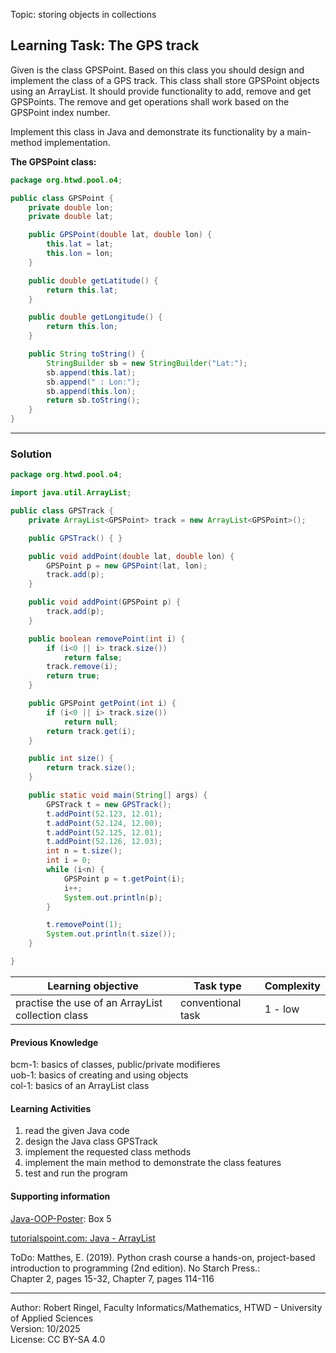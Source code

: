 Topic: storing objects in collections

## Learning Task: The GPS track

Given is the class GPSPoint. Based on this class you should design and implement the class of a GPS track. This class shall store GPSPoint objects using an ArrayList. It should provide functionality to add, remove and get GPSPoints. The remove and get operations shall work based on the GPSPoint index number.

Implement this class in Java and demonstrate its functionality by a main-method implementation.

**The GPSPoint class:**
``` java
package org.htwd.pool.o4;

public class GPSPoint {
    private double lon;
    private double lat;

    public GPSPoint(double lat, double lon) {
        this.lat = lat;
        this.lon = lon;
    }

    public double getLatitude() {
        return this.lat;
    }

    public double getLongitude() {
        return this.lon;
    }

    public String toString() {
        StringBuilder sb = new StringBuilder("Lat:");
        sb.append(this.lat);
        sb.append(" : Lon:");
        sb.append(this.lon);
        return sb.toString();
    }
}
```

---------------------------------------

### Solution

``` java
package org.htwd.pool.o4;

import java.util.ArrayList;

public class GPSTrack {
    private ArrayList<GPSPoint> track = new ArrayList<GPSPoint>();

    public GPSTrack() { }

    public void addPoint(double lat, double lon) {
        GPSPoint p = new GPSPoint(lat, lon);
        track.add(p);
    }

    public void addPoint(GPSPoint p) {
        track.add(p);
    }

    public boolean removePoint(int i) {
        if (i<0 || i> track.size())
            return false;
        track.remove(i);
        return true;
    }

    public GPSPoint getPoint(int i) {
        if (i<0 || i> track.size())
            return null;
        return track.get(i);
    }

    public int size() {
        return track.size();
    }

    public static void main(String[] args) {
        GPSTrack t = new GPSTrack();
        t.addPoint(52.123, 12.01);
        t.addPoint(52.124, 12.00);
        t.addPoint(52.125, 12.01);
        t.addPoint(52.126, 12.03);
        int n = t.size();
        int i = 0;
        while (i<n) {
            GPSPoint p = t.getPoint(i);
            i++;
            System.out.println(p);
        }

        t.removePoint(1);
        System.out.println(t.size());
    }

}
```

| **Learning objective**                           | **Task type**   | **Complexity** |
| ------------------------------------------------ | --------------- | -------------- |
| practise the use of an ArrayList collection class | conventional task   | 1 - low   |  

#### Previous Knowledge

bcm-1: basics of classes, public/private modifieres  
uob-1: basics of creating and using objects  
col-1: basics of an ArrayList class

#### Learning Activities

1) read the given Java code
2) design the Java class GPSTrack
3) implement the requested class methods
4) implement the main method to demonstrate the class features
5) test and run the program

#### Supporting information

[Java-OOP-Poster](../JavaPosterOOP_engl.pdf): Box 5

[tutorialspoint.com: Java - ArrayList](https://www.tutorialspoint.com/java/util/java_util_arraylist.htm)  

ToDo: Matthes, E. (2019). Python crash course a hands-on, project-based introduction to programming (2nd edition). No Starch Press.:  
Chapter 2, pages 15-32, Chapter 7, pages 114-116  

---------------------------------------
Author: Robert Ringel, Faculty Informatics/Mathematics, HTWD – University of Applied Sciences  
Version: 10/2025            
License: CC BY-SA 4.0
